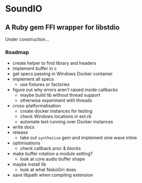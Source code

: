 # SoundIO

## A Ruby gem FFI wrapper for libstdio

Under construction...

### Roadmap

- create helper to find library and headers
- implement buffer in c
- get specs passing in Windows Docker container
- implement all specs
  - use fixtures or factories
- figure out why errors aren't raised inside callbacks
  - maybe build lib without thread support
  - otherwise experiment with threads
- cross-platformatisation
  - create docker instances for testing
  - check Windows locations in ext.rb
  - automate test running over Docker instances
- write docs
- release
  - take out `synthezise` gem and implement sine wave inline
- optimisations
  - check callback proc & blocks
- make buffer rotation a module setting?
  - look at core audio buffer shape
- maybe install lib
  - look at what NokoGiri does
- save libpath when compiling extension
